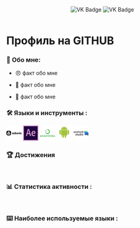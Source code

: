 <div id="badges" align ="center">
  <a herf= "https://vk.com/">
    <img src = "https://img.shields.io/badge/VK-blue?style=for-the-badge&logo=VK&logoColor=white" alt="VK Badge"/>
  </a>

  <a herf= "https://e.mail.ru/inbox/">
    <img src = "https://img.shields.io/badge/EMAIL-red?style=for-the-badge&logo=Gmail&logoColor=white" alt="VK Badge"/>
  </a>
</div>

<div id="viewprof" align="center" >
  <img src="https://komarev.com/ghpvc/?username=Vasya22888&style=flat-square&color=blue" alt=""/>
</div>

<div>
<h1> Профиль на GITHUB </h1>
</div>

### :triumph: Обо мне:

- :angry: факт обо мне

- :hankey: факт обо мне

- :clown_face: факт обо мне

### :hammer_and_wrench: Языки и инструменты :
<div>
  <img src="https://github.com/devicons/devicon/blob/master/icons/adonisjs/adonisjs-original-wordmark.svg" width="40" height="40"/>
  <img src="https://github.com/devicons/devicon/blob/master/icons/aftereffects/aftereffects-original.svg" width="40" height="40"/>
  <img src="https://github.com/devicons/devicon/blob/master/icons/anaconda/anaconda-original-wordmark.svg" width="40" height="40"/>
  <img src="https://github.com/devicons/devicon/blob/master/icons/android/android-original-wordmark.svg" width="40" height="40"/>
  <img src="https://github.com/devicons/devicon/blob/master/icons/androidstudio/androidstudio-original-wordmark.svg" width="40" height="40"/>
</div>

### :trophy: Достижения 
<div>
  <img src="https://github-profile-trophy.vercel.app/?username=Vasya22888" alt=""/>
</div>

### :bar_chart: Статистика активности :

<div>
  <img src="https://github-readme-activity-graph.vercel.app/graph?username=Vasya22888&theme=github-compact" alt=""/>
</div>

### :keyboard: Наиболее используемые языки :
<div>
  <img src="https://github-readme-stats.vercel.app/api/top-langs/?username=Vasya22888" alt=""/>
</div>
